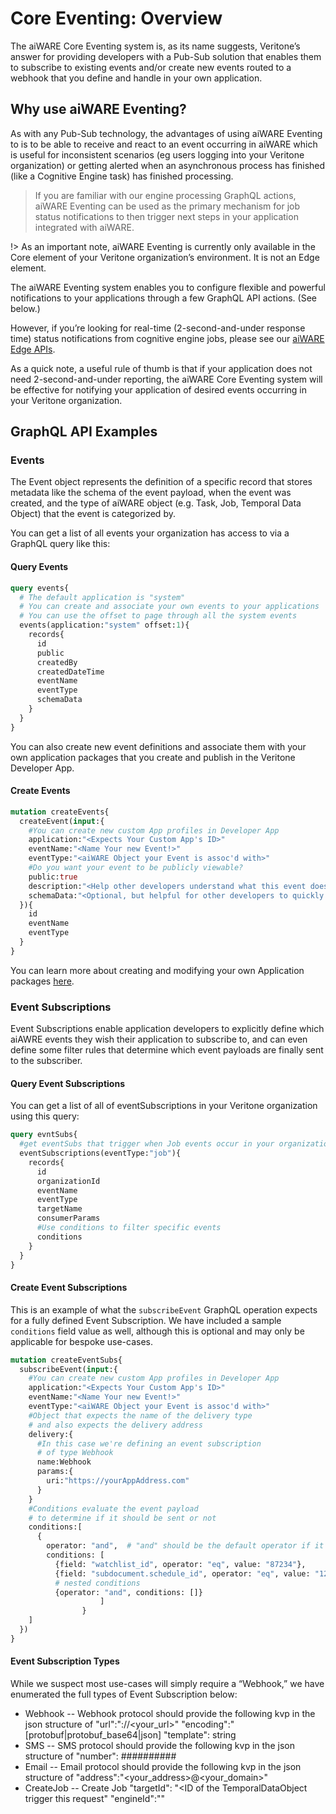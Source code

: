 # Core Eventing: Overview
The aiWARE Core Eventing system is, as its name suggests, Veritone’s answer for providing developers with a Pub-Sub solution that enables them to subscribe to existing events and/or create new events routed to a webhook that you define and handle in your own application.

## Why use aiWARE Eventing?
As with any Pub-Sub technology, the advantages of using aiWARE Eventing to is to be able to receive and react to an event occurring in aiWARE which is useful for inconsistent scenarios (eg users logging into your Veritone organization) or getting alerted when an asynchronous process has finished (like a Cognitive Engine task) has finished processing.

> If you are familiar with our engine processing GraphQL actions, aiWARE Eventing can be used as the primary mechanism for job status notifications to then trigger next steps in your application integrated with aiWARE.

!> As an important note, aiWARE Eventing is currently only available in the Core element of your Veritone organization’s environment. It is not an Edge element. 

The aiWARE Eventing system enables you to configure flexible and powerful notifications to your applications through a few GraphQL API actions. (See below.)

However, if you’re looking for real-time (2-second-and-under response time) status notifications from cognitive engine jobs, please see our [aiWARE Edge APIs](apis/edge/index.html).

As a quick note, a useful rule of thumb is that if your application does not need 2-second-and-under reporting, the aiWARE Core Eventing system will be effective for notifying your application of desired events occurring in your Veritone organization.

## GraphQL API Examples

### Events
The Event object represents the definition of a specific record that stores metadata like the schema of the event payload, when the event was created, and the type of aiWARE object (e.g. Task, Job, Temporal Data Object) that the event is categorized by.

You can get a list of all events your organization has access to via a GraphQL query like this:

#### Query Events

```graphql
query events{
  # The default application is "system"
  # You can create and associate your own events to your applications
  # You can use the offset to page through all the system events
  events(application:"system" offset:1){
    records{
      id
      public
      createdBy
      createdDateTime
      eventName
      eventType
      schemaData
    }
  }
}
```

You can also create new event definitions and associate them with your own application packages that you create and publish in the Veritone Developer App.

#### Create Events

```graphql
mutation createEvents{
  createEvent(input:{
    #You can create new custom App profiles in Developer App
    application:"<Expects Your Custom App's ID>"
    eventName:"<Name Your new Event!>"
    eventType:"<aiWARE Object your Event is assoc'd with>"
    #Do you want your event to be publicly viewable?
    public:true
    description:"<Help other developers understand what this event does>"
    schemaData:"<Optional, but helpful for other developers to quickly understand schema>"
  }){
    id
    eventName
    eventType
  }
}
```

You can learn more about creating and modifying your own Application packages [here](developer/applications/app-tutorial/).

### Event Subscriptions

Event Subscriptions enable application developers to explicitly define which aiAWRE events they wish their application to subscribe to, and can even define some filter rules that determine which event payloads are finally sent to the subscriber.

#### Query Event Subscriptions

You can get a list of all of eventSubscriptions in your Veritone organization using this query:

```graphql
query evntSubs{
  #get eventSubs that trigger when Job events occur in your organization
  eventSubscriptions(eventType:"job"){
    records{
      id
      organizationId
      eventName
      eventType
      targetName
      consumerParams
      #Use conditions to filter specific events
      conditions
    }
  }
}
```

#### Create Event Subscriptions

This is an example of what the `subscribeEvent` GraphQL operation expects for a fully defined Event Subscription. We have included a sample `conditions` field value as well, although this is optional and may only be applicable for bespoke use-cases.

```graphql
mutation createEventSubs{
  subscribeEvent(input:{
    #You can create new custom App profiles in Developer App
    application:"<Expects Your Custom App's ID>"
    eventName:"<Name Your new Event!>"
    eventType:"<aiWARE Object your Event is assoc'd with>"
    #Object that expects the name of the delivery type
    # and also expects the delivery address
    delivery:{
      #In this case we're defining an event subscription
      # of type Webhook
      name:Webhook
      params:{
        uri:"https://yourAppAddress.com"
      }
    }
    #Conditions evaluate the event payload
    # to determine if it should be sent or not
    conditions:[
      {
        operator: "and",  # "and" should be the default operator if it's not specified.
        conditions: [
          {field: "watchlist_id", operator: "eq", value: "87234"},
          {field: "subdocument.schedule_id", operator: "eq", value: "123"},
          # nested conditions
          {operator: "and", conditions: []}
  					]
				}
    ]
  })
}
```

#### Event Subscription Types

While we suspect most use-cases will simply require a “Webhook,” we have enumerated the full types of Event Subscription below:

* Webhook -- Webhook protocol should provide the following kvp in the json structure of "url":"<protocol>://<your_url>" "encoding":"[protobuf|protobuf_base64|json] "template": string
* SMS -- SMS protocol should provide the following kvp in the json structure of "number": ##########
* Email -- Email protocol should provide the following kvp in the json structure of "address":"<your_address>@<your_domain>"
* CreateJob -- Create Job "targetId": "<ID of the TemporalDataObject trigger this request" "engineId":"<Engine ID you want to launch>"

